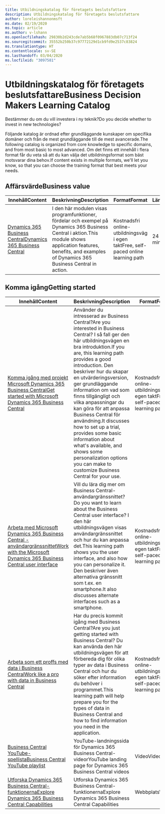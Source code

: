 ```yaml
---
title: Utbildningskatalog för företagets beslutsfattare
description: Utbildningskatalog för företagets beslutsfattare
author: loreleishannonmsft
ms.date: 02/19/2020
ms.topic: article
ms.author: v-lshann
ms.openlocfilehash: 29830b2d243cde7ab5b68f0967883db07c713f24
ms.sourcegitcommit: 35552b250b37c97772129d1cb9fd9e2537c83824
ms.translationtype: HT
ms.contentlocale: sv-SE
ms.lasthandoff: 03/04/2020
ms.locfileid: "3097581"
---
```

# <a name="business-decision-makers-learning-catalog"></a><span data-ttu-id="6c144-103">Utbildningskatalog för företagets beslutsfattare</span><span class="sxs-lookup"><span data-stu-id="6c144-103">Business Decision Makers Learning Catalog</span></span>

<span data-ttu-id="6c144-104">Bestämmer du om du vill investera i ny teknik?</span><span class="sxs-lookup"><span data-stu-id="6c144-104">Do you decide whether to invest in new technologies?</span></span>

<span data-ttu-id="6c144-105">Följande katalog är ordnad efter grundläggande kunskaper om specifika domäner och från de mest grundläggande till de mest avancerade.</span><span class="sxs-lookup"><span data-stu-id="6c144-105">The following catalog is organized from core knowledge to specific domains, and from most basic to most advanced.</span></span> <span data-ttu-id="6c144-106">Om det finns ett innehåll i flera format får du veta så att du kan välja det utbildningsformat som bäst motsvarar dina behov.</span><span class="sxs-lookup"><span data-stu-id="6c144-106">If content exists in multiple formats, we'll let you know, so that you can choose the training format that best meets your needs.</span></span>  

## <span data-ttu-id="6c144-107">Affärsvärde<a name="busvalue"></a></span><span class="sxs-lookup"><span data-stu-id="6c144-107">Business value<a name="busvalue"></a></span></span>

| <span data-ttu-id="6c144-108">Innehåll</span><span class="sxs-lookup"><span data-stu-id="6c144-108">Content</span></span>                                                                 | <span data-ttu-id="6c144-109">Beskrivning</span><span class="sxs-lookup"><span data-stu-id="6c144-109">Description</span></span>                                                                                                | <span data-ttu-id="6c144-110">Format</span><span class="sxs-lookup"><span data-stu-id="6c144-110">Format</span></span>                                | <span data-ttu-id="6c144-111">Längd</span><span class="sxs-lookup"><span data-stu-id="6c144-111">Length</span></span>     |
|----------------------------------------------------------------------------------------------------------------|------------------------------------------------------------------------------------------------------------|---------------------------------------|------------|
| [<span data-ttu-id="6c144-112">Dynamics 365 Business Central</span><span class="sxs-lookup"><span data-stu-id="6c144-112">Dynamics 365 Business Central</span></span>](https://docs.microsoft.com/learn/modules/dynamics-365-business-central/) | <span data-ttu-id="6c144-113">I den här modulen visas programfunktioner, fördelar och exempel på Dynamics 365 Business Central i aktion.</span><span class="sxs-lookup"><span data-stu-id="6c144-113">This module shows application features, benefits, and examples of Dynamics 365 Business Central in action.</span></span> | <span data-ttu-id="6c144-114">Kostnadsfri online-utbildningsväg i egen takt</span><span class="sxs-lookup"><span data-stu-id="6c144-114">Free, self-paced online learning path</span></span> | <span data-ttu-id="6c144-115">24 minuter</span><span class="sxs-lookup"><span data-stu-id="6c144-115">24 minutes</span></span> |

## <span data-ttu-id="6c144-116">Komma igång<a name="get-started"></a></span><span class="sxs-lookup"><span data-stu-id="6c144-116">Getting started<a name="get-started"></a></span></span>

| <span data-ttu-id="6c144-117">Innehåll</span><span class="sxs-lookup"><span data-stu-id="6c144-117">Content</span></span>                                                                                                                             | <span data-ttu-id="6c144-118">Beskrivning</span><span class="sxs-lookup"><span data-stu-id="6c144-118">Description</span></span>                                                                                                                                                                                                                                                                                      | <span data-ttu-id="6c144-119">Format</span><span class="sxs-lookup"><span data-stu-id="6c144-119">Format</span></span>                                | <span data-ttu-id="6c144-120">Längd</span><span class="sxs-lookup"><span data-stu-id="6c144-120">Length</span></span>             |
|------------------------------------------------------------------------------------------------------------------------------------------------------------------------------|--------------------------------------------------------------------------------------------------------------------------------------------------------------------------------------------------------------------------------------------------------------------------------------------------|---------------------------------------|--------------------|
| [<span data-ttu-id="6c144-121">Komma igång med projekt Microsoft Dynamics 365 Business Central</span><span class="sxs-lookup"><span data-stu-id="6c144-121">Get started with Microsoft Dynamics 365 Business Central</span></span>](https://docs.microsoft.com/learn/paths/get-started-dynamics-365-business-central/)                          | <span data-ttu-id="6c144-122">Använder du intresserad av Business Central?</span><span class="sxs-lookup"><span data-stu-id="6c144-122">Are you interested in Business Central?</span></span> <span data-ttu-id="6c144-123">I så fall ger den här utbildningsvägen en bra introduktion.</span><span class="sxs-lookup"><span data-stu-id="6c144-123">If you are, this learning path provides a good introduction.</span></span> <span data-ttu-id="6c144-124">Den beskriver hur du skapar en utvärderingsversion, ger grundläggande information om vad som finns tillgängligt och vilka anpassningar du kan göra för att anpassa Business Central för användning.</span><span class="sxs-lookup"><span data-stu-id="6c144-124">It discusses how to set up a trial, provides some basic information about what's available, and shows some personalization options you can make to customize Business Central for your use.</span></span> | <span data-ttu-id="6c144-125">Kostnadsfri online-utbildningsväg i egen takt</span><span class="sxs-lookup"><span data-stu-id="6c144-125">Free, self-paced online learning path</span></span> | <span data-ttu-id="6c144-126">3 timmar 4 minuter</span><span class="sxs-lookup"><span data-stu-id="6c144-126">3 hours 4 minutes</span></span>  |
| [<span data-ttu-id="6c144-127">Arbeta med Microsoft Dynamics 365 Business Central -användargränssnittet</span><span class="sxs-lookup"><span data-stu-id="6c144-127">Work with the Microsoft Dynamics 365 Business Central user interface</span></span>](https://docs.microsoft.com/learn/paths/work-with-user-interface-dynamics-365-business-central/) | <span data-ttu-id="6c144-128">Vill du lära dig mer om Business Central-användargränssnittet?</span><span class="sxs-lookup"><span data-stu-id="6c144-128">Do you want to learn about the Business Central user interface?</span></span> <span data-ttu-id="6c144-129">I den här utbildningsvägen visas användargränssnittet och hur du kan anpassa det.</span><span class="sxs-lookup"><span data-stu-id="6c144-129">This learning path shows you the user interface, and also how you can personalize it.</span></span> <span data-ttu-id="6c144-130">Den beskriver även alternativa gränssnitt som t.ex. en smartphone.</span><span class="sxs-lookup"><span data-stu-id="6c144-130">It also discusses alternate interfaces such as a smartphone.</span></span>                                                                               | <span data-ttu-id="6c144-131">Kostnadsfri online-utbildningsväg i egen takt</span><span class="sxs-lookup"><span data-stu-id="6c144-131">Free, self-paced online learning path</span></span> | <span data-ttu-id="6c144-132">2 timmar 27 minuter</span><span class="sxs-lookup"><span data-stu-id="6c144-132">2 hours 27 minutes</span></span> |
| [<span data-ttu-id="6c144-133">Arbeta som ett proffs med data i Business Central</span><span class="sxs-lookup"><span data-stu-id="6c144-133">Work like a pro with data in Business Central</span></span>](https://docs.microsoft.com/learn/paths/work-pro-data-dynamics-365-business-central)                                    | <span data-ttu-id="6c144-134">Har du precis kommit igång med Business Central?</span><span class="sxs-lookup"><span data-stu-id="6c144-134">Are you just getting started with Business Central?</span></span> <span data-ttu-id="6c144-135">Du kan använda den här utbildningsvägen för att förbereda dig för olika typer av data i Business Central och hur du söker efter information du behöver i programmet.</span><span class="sxs-lookup"><span data-stu-id="6c144-135">This learning path will help prepare you for the types of data in Business Central and how to find information you need in the application.</span></span>                                                                                                  | <span data-ttu-id="6c144-136">Kostnadsfri online-utbildningsväg i egen takt</span><span class="sxs-lookup"><span data-stu-id="6c144-136">Free, self-paced online learning path</span></span> | <span data-ttu-id="6c144-137">2 timmar 27 minuter</span><span class="sxs-lookup"><span data-stu-id="6c144-137">2 hours 27 minutes</span></span> |
| [<span data-ttu-id="6c144-138">Business Central YouTube-spellista</span><span class="sxs-lookup"><span data-stu-id="6c144-138">Business Central YouTube playlist</span></span>](https://www.youtube.com/playlist?list=PLcakwueIHoT-wVFPKUtmxlqcG1kJ0oqq4)                                                                | <span data-ttu-id="6c144-139">YouTube-landningssida för Dynamics 365 Business Central-videor</span><span class="sxs-lookup"><span data-stu-id="6c144-139">YouTube landing page for Dynamics 365 Business Central videos</span></span>                                                                                                                                                                                                                                    | <span data-ttu-id="6c144-140">Video</span><span class="sxs-lookup"><span data-stu-id="6c144-140">Video</span></span>                                 |                    |
| [<span data-ttu-id="6c144-141">Utforska Dynamics 365 Business Central-funktionerna</span><span class="sxs-lookup"><span data-stu-id="6c144-141">Explore Dynamics 365 Business Central Capabilities</span></span>](https://dynamics.microsoft.com/business-central/capabilities/)                                                    | <span data-ttu-id="6c144-142">Utforska Dynamics 365 Business Central-funktionerna</span><span class="sxs-lookup"><span data-stu-id="6c144-142">Explore Dynamics 365 Business Central Capabilities</span></span>                                                                                                                                                                                                                                               | <span data-ttu-id="6c144-143">Webbplats</span><span class="sxs-lookup"><span data-stu-id="6c144-143">Website</span></span>                               |                    |
